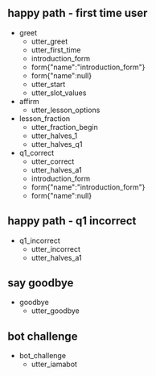 ## happy path - first time user
* greet
  - utter_greet
  - utter_first_time
  - introduction_form
  - form{"name":"introduction_form"}
  - form{"name":null}
  - utter_start
  - utter_slot_values
* affirm
  - utter_lesson_options
* lesson_fraction
  - utter_fraction_begin
  - utter_halves_1
  - utter_halves_q1
* q1_correct
  - utter_correct
  - utter_halves_a1
  - introduction_form
  - form{"name":"introduction_form"}
  - form{"name":null}

## happy path - q1 incorrect
* q1_incorrect
  - utter_incorrect
  - utter_halves_a1

## say goodbye
* goodbye
  - utter_goodbye

## bot challenge
* bot_challenge
  - utter_iamabot
